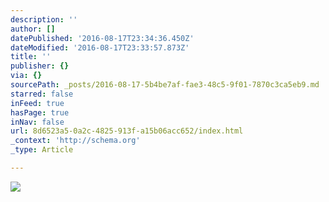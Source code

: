 ```yaml
---
description: ''
author: []
datePublished: '2016-08-17T23:34:36.450Z'
dateModified: '2016-08-17T23:33:57.873Z'
title: ''
publisher: {}
via: {}
sourcePath: _posts/2016-08-17-5b4be7af-fae3-48c5-9f01-7870c3ca5eb9.md
starred: false
inFeed: true
hasPage: true
inNav: false
url: 8d6523a5-0a2c-4825-913f-a15b06acc652/index.html
_context: 'http://schema.org'
_type: Article

---
```

![](https://the-grid-user-content.s3-us-west-2.amazonaws.com/434039d8-c9e3-4b5b-960f-5ba2ba3a5029.jpg)